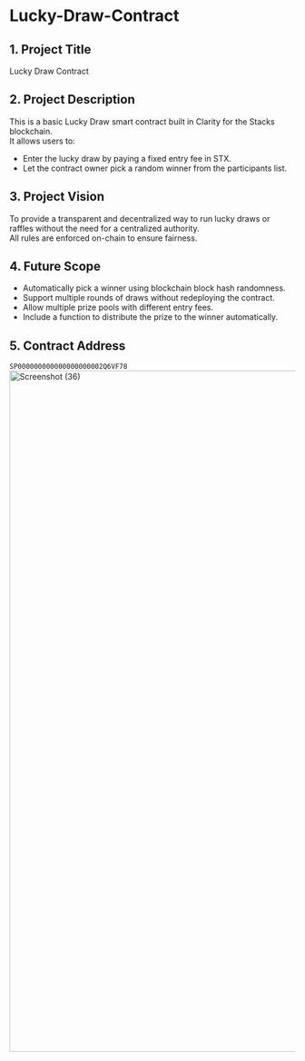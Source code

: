 # Lucky-Draw-Contract


## 1. Project Title
Lucky Draw Contract

## 2. Project Description
This is a basic Lucky Draw smart contract built in Clarity for the Stacks blockchain.  
It allows users to:
- Enter the lucky draw by paying a fixed entry fee in STX.
- Let the contract owner pick a random winner from the participants list.

## 3. Project Vision
To provide a transparent and decentralized way to run lucky draws or raffles without the need for a centralized authority.  
All rules are enforced on-chain to ensure fairness.

## 4. Future Scope
- Automatically pick a winner using blockchain block hash randomness.
- Support multiple rounds of draws without redeploying the contract.
- Allow multiple prize pools with different entry fees.
- Include a function to distribute the prize to the winner automatically.

## 5. Contract Address
`SP000000000000000000002Q6VF78`
<img width="1920" height="1200" alt="Screenshot (36)" src="https://github.com/user-attachments/assets/416a1bb3-edcf-4ee9-a9bd-69163d25faec" />
